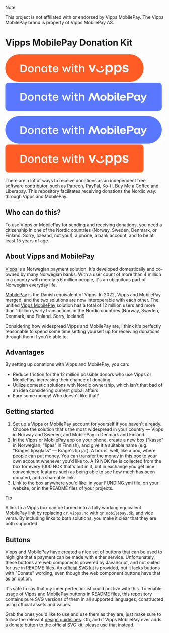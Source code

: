 > [!NOTE]  
> This project is not affiliated with or endorsed by Vipps MobilePay. The Vipps MobilePay brand is property of Vipps MobilePay AS.

# Vipps MobilePay Donation Kit

<div>
  
![Vipps pill button example](buttons/svg/english/vipps_pill_en.svg)
![MobilePay rectangle example](buttons/svg/english/mobilepay_rect_en.svg)

</div>
<div>
  
![MobilePay pill button example](buttons/svg/english/mobilepay_pill_en.svg)
![Vipps rectangle button example](buttons/svg/english/vipps_rect_en.svg)

</div>

There are a lot of ways to receive donations as an independent free software contributor, such as Patreon, PayPal, Ko-fi, Buy Me a Coffee and Liberapay. This repository facilitates receiving donations the Nordic way: through Vipps and MobilePay.

## Who can do this?

To use Vipps or MobilePay for sending and receiving donations, you need a citizenship in one of the Nordic countries (Norway, Sweden, Denmark, or Finland. Sorry, Icleand, not you!), a phone, a bank account, and to be at least 15 years of age.

## About Vipps and MobilePay

[Vipps](https://vipps.no/) is a Norwegian payment solution. It's developed domestically and co-owned by many Norwegian banks. With a user count of more than 4 million in a country with merely 5.6 million people, it's an ubiquitous part of Norwegian everyday life.

[MobilePay](https://mobilepay.dk/) is the Danish equivalent of Vipps. In 2022, Vipps and MobilePay merged, and the two solutions are now interoperable with each other. The unified [Vipps MobilePay](https://vippsmobilepay.com/no) solution has a total of 12 million users and more than 1 billion yearly transactions in the Nordic countries (Norway, Sweden, Denmark, and Finland. Sorry, Iceland!)

Considering how widespread Vipps and MobilePay are, I think it's perfectly reasonable to spend some time setting yourself up for receiving donations through them if you're able to.

## Advantages

By setting up donations with Vipps and MobilePay, you can:

- Reduce friction for the 12 million possible donors who use Vipps or MobilePay, increasing their chance of donating
- Utilize domestic solutions with Nordic ownership, which isn't that bad of an idea considering current global affairs
- Earn some money! Who doesn't like that?

## Getting started

1. Set up a Vipps or MobilePay account for yourself if you haven't already. Choose the solution that's the most widespread in your country — Vipps in Norway and Sweden, and MobilePay in Denmark and Finland.
2. In the Vipps or MobilePay app on your phone, create a new box ("kasse" in Norwegian, "lipas" in Finnish), and give it a suitable name (e.g. "Brages tipsglass" — Brage's tip jar). A box is, well, like a box, where people can put money. You can transfer the money in this box to your own account whenever you'd like to. A 19 NOK fee is collected from the box for every 1000 NOK that's put in it, but in exchange you get nice convenience features such as being able to see how much has been donated, and a shareable link.
3. Link to the box anywhere you'd like: in your FUNDING.yml file, on your website, or in the README files of your projects.

> [!TIP]
> A link to a Vipps box can be turned into a fully working equivalent MobilePay link by replacing `qr.vipps.no` with `qr.mobilepay.dk`, and vice versa. By including links to both solutions, you make it clear that they are both supported.

## Buttons

Vipps and MobilePay have created a nice set of buttons that can be used to highlight that a payment can be made with either service. Unfortunately, these buttons are web components powered by JavaScript, and not suited for use in README files. An [official SVG kit](https://developer.vippsmobilepay.com/downloads/vipps-mobilepay-design-toolkit.zip) is provided, but it lacks buttons with "Donate" wording, even though the web component buttons have that as an option.

It's safe to say that my inner perfectionist could not live with this. To enable usage of Vipps and MobilePay buttons in README files, this repository contains pure SVG versions of them in all supported languages, constructed using official assets and values.

Grab the ones you'd like to use and use them as they are, just make sure to follow the relevant [design guidelines](https://developer.vippsmobilepay.com/docs/knowledge-base/design-guidelines/buttons/#design-guidelines). Oh, and if Vipps MobilePay ever adds a donate button to the official SVG kit, please use that instead.
